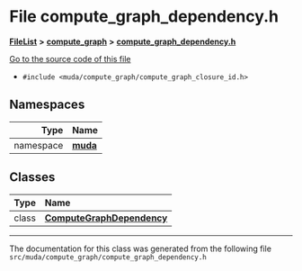

# File compute\_graph\_dependency.h



[**FileList**](files.md) **>** [**compute\_graph**](dir_b4aad8ec408afb185bc8426846668e86.md) **>** [**compute\_graph\_dependency.h**](compute__graph__dependency_8h.md)

[Go to the source code of this file](compute__graph__dependency_8h_source.md)



* `#include <muda/compute_graph/compute_graph_closure_id.h>`













## Namespaces

| Type | Name |
| ---: | :--- |
| namespace | [**muda**](namespacemuda.md) <br> |


## Classes

| Type | Name |
| ---: | :--- |
| class | [**ComputeGraphDependency**](classmuda_1_1_compute_graph_dependency.md) <br> |



















































------------------------------
The documentation for this class was generated from the following file `src/muda/compute_graph/compute_graph_dependency.h`

